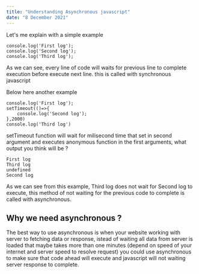 ```yaml
---
title: "Understanding Asynchronous javascript"
date: "8 December 2021"
---
```


Let's me explain with a simple example

```
console.log('First log');
console.log('Second log');
console.log('Third log');
```

As we can see, every line of code will waits for previous line to complete execution before execute next line. this is called with synchronous javascript

Below here another example

```
console.log('First log');
setTimeout(()=>{
    console.log('Second log');
},2000)
console.log('Third log')
```

setTimeout function will wait for milisecond time that set in second argument and executes anonymous function in the first arguments, what output you think will be ?

```
First log
Third log
undefined
Second log
```

As we can see from this example, Third log does not wait for Second log to execute, this method of not waiting for the previous code to complete is called
with asynchronous.

## Why we need asynchronous ?

The best way to use asynchronous is when your website working with server to fetching data or response, istead of waiting all
data from server is loaded that maybe takes more than one minutes (depend on speed of your internet and server speed to resolve request)
you could use asynchronous to make sure that code ahead will execute and javascript will not waiting server response to complete.
